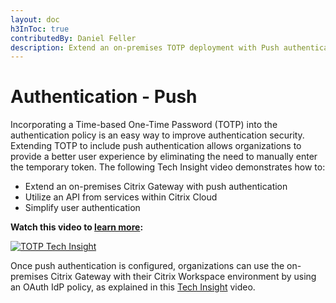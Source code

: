 ```yaml
---
layout: doc
h3InToc: true
contributedBy: Daniel Feller
description: Extend an on-premises TOTP deployment with Push authentication, eliminating the need for users to manually enter the temporary token.
---
```

# Authentication - Push

Incorporating a Time-based One-Time Password (TOTP) into the authentication policy is an easy way to improve authentication security. Extending TOTP to include push authentication allows organizations to provide a better user experience by eliminating the need to manually enter the temporary token. The following Tech Insight video demonstrates how to:

-  Extend an on-premises Citrix Gateway with push authentication
-  Utilize an API from services within Citrix Cloud
-  Simplify user authentication

**Watch this video to [learn more](https://www.youtube.com/watch?v=r1kq8soTFzU&):**

[![TOTP Tech Insight](/en-us/tech-zone/learn/media/shared_video-placeholder.png)](https://www.youtube.com/watch?v=r1kq8soTFzU&)

Once push authentication is configured, organizations can use the on-premises Citrix Gateway with their Citrix Workspace environment by using an OAuth IdP policy, as explained in this [Tech Insight](/en-us/tech-zone/learn/tech-insights/gateway-idp.html) video.

